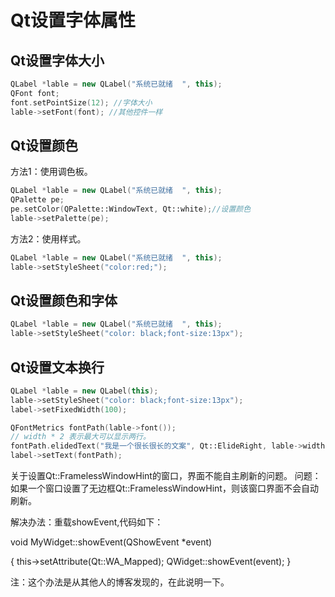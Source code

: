 # Qt设置字体属性
## Qt设置字体大小
```c++
QLabel *lable = new QLabel("系统已就绪  ", this);
QFont font;
font.setPointSize(12); //字体大小
lable->setFont(font); //其他控件一样
```

## Qt设置颜色
方法1：使用调色板。
```c++
QLabel *lable = new QLabel("系统已就绪  ", this);
QPalette pe;
pe.setColor(QPalette::WindowText, Qt::white);//设置颜色
lable->setPalette(pe);
```
方法2：使用样式。
```c++
QLabel *lable = new QLabel("系统已就绪  ", this);
lable->setStyleSheet("color:red;");
```

## Qt设置颜色和字体
```c++
QLabel *lable = new QLabel("系统已就绪  ", this);
lable->setStyleSheet("color: black;font-size:13px");
```

## Qt设置文本换行
```c++
QLabel *lable = new QLabel(this);
lable->setStyleSheet("color: black;font-size:13px");
label->setFixedWidth(100);

QFontMetrics fontPath(lable->font());
// width * 2 表示最大可以显示两行。
fontPath.elidedText("我是一个很长很长的文案", Qt::ElideRight, lable->width() * 2);
label->setText(fontPath);
```


关于设置Qt::FramelessWindowHint的窗口，界面不能自主刷新的问题。
问题：如果一个窗口设置了无边框Qt::FramelessWindowHint，则该窗口界面不会自动刷新。

解决办法：重载showEvent,代码如下：

void MyWidget::showEvent(QShowEvent *event)

{
this->setAttribute(Qt::WA_Mapped);
QWidget::showEvent(event);
}

注：这个办法是从其他人的博客发现的，在此说明一下。